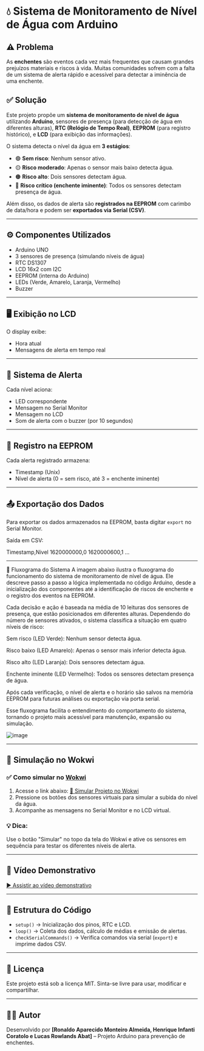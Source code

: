 # 💧 Sistema de Monitoramento de Nível de Água com Arduino

## ⚠️ Problema

As **enchentes** são eventos cada vez mais frequentes que causam grandes prejuízos materiais e riscos à vida. Muitas comunidades sofrem com a falta de um sistema de alerta rápido e acessível para detectar a iminência de uma enchente.

## ✅ Solução

Este projeto propõe um **sistema de monitoramento de nível de água** utilizando **Arduino**, sensores de presença (para detecção de água em diferentes alturas), **RTC (Relógio de Tempo Real)**, **EEPROM** (para registro histórico), e **LCD** (para exibição das informações).

O sistema detecta o nível da água em **3 estágios**:
- 🟢 **Sem risco**: Nenhum sensor ativo.
- 🟡 **Risco moderado**: Apenas o sensor mais baixo detecta água.
- 🟠 **Risco alto**: Dois sensores detectam água.
- 🔴 **Risco crítico (enchente iminente)**: Todos os sensores detectam presença de água.

Além disso, os dados de alerta são **registrados na EEPROM** com carimbo de data/hora e podem ser **exportados via Serial (CSV)**.

---

## ⚙️ Componentes Utilizados

- Arduino UNO
- 3 sensores de presença (simulando níveis de água)
- RTC DS1307
- LCD 16x2 com I2C
- EEPROM (interna do Arduino)
- LEDs (Verde, Amarelo, Laranja, Vermelho)
- Buzzer

---

## 🖥️ Exibição no LCD

O display exibe:
- Hora atual
- Mensagens de alerta em tempo real

---

## 🔔 Sistema de Alerta

Cada nível aciona:
- LED correspondente
- Mensagem no Serial Monitor
- Mensagem no LCD
- Som de alerta com o buzzer (por 10 segundos)

---

## 💾 Registro na EEPROM

Cada alerta registrado armazena:
- Timestamp (Unix)
- Nível de alerta (0 = sem risco, até 3 = enchente iminente)

---

## 📤 Exportação dos Dados

Para exportar os dados armazenados na EEPROM, basta digitar `export` no Serial Monitor.

Saída em CSV:

Timestamp,Nivel
1620000000,0
1620000600,1
...


---
🔄 Fluxograma do Sistema
A imagem abaixo ilustra o fluxograma do funcionamento do sistema de monitoramento de nível de água. Ele descreve passo a passo a lógica implementada no código Arduino, desde a inicialização dos componentes até a identificação de riscos de enchente e o registro dos eventos na EEPROM.

Cada decisão e ação é baseada na média de 10 leituras dos sensores de presença, que estão posicionados em diferentes alturas. Dependendo do número de sensores ativados, o sistema classifica a situação em quatro níveis de risco:

Sem risco (LED Verde): Nenhum sensor detecta água.

Risco baixo (LED Amarelo): Apenas o sensor mais inferior detecta água.

Risco alto (LED Laranja): Dois sensores detectam água.

Enchente iminente (LED Vermelho): Todos os sensores detectam presença de água.

Após cada verificação, o nível de alerta e o horário são salvos na memória EEPROM para futuras análises ou exportação via porta serial.

Esse fluxograma facilita o entendimento do comportamento do sistema, tornando o projeto mais acessível para manutenção, expansão ou simulação.

![image](![Fluxograma](https://github.com/user-attachments/assets/33fa7547-8c33-406e-a71c-862f89d025db))

---

## 🧪 Simulação no Wokwi

### ✅ Como simular no [Wokwi](https://wokwi.com)

1. Acesse o link abaixo:
   [🔗 Simular Projeto no Wokwi](https://wokwi.com/projects/432676521923276801)
2. Pressione os botões dos sensores virtuais para simular a subida do nível da água.
3. Acompanhe as mensagens no Serial Monitor e no LCD virtual.

### 💡 Dica:
Use o botão "Simular" no topo da tela do Wokwi e ative os sensores em sequência para testar os diferentes níveis de alerta.

---

## 🎥 Vídeo Demonstrativo

[▶️ Assistir ao vídeo demonstrativo]()

---

## 📂 Estrutura do Código

- `setup()` → Inicialização dos pinos, RTC e LCD.
- `loop()` → Coleta dos dados, cálculo de médias e emissão de alertas.
- `checkSerialCommands()` → Verifica comandos via serial (`export`) e imprime dados CSV.

---

## 📎 Licença

Este projeto está sob a licença MIT. Sinta-se livre para usar, modificar e compartilhar.

---

## 👨‍💻 Autor

Desenvolvido por **[Ronaldo Aparecido Monteiro Almeida, Henrique Infanti Coratolo e Lucas Rowlands Abat]** – Projeto Arduino para prevenção de enchentes.


